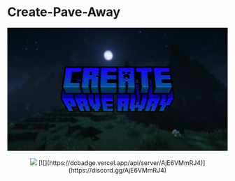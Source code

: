 # Create-Pave-Away
![](https://github.com/GamerVerse722/Create-Pave-Away/blob/main/Create%20Pave%20Away%20Wide.png?raw=true)

<div align="center">
  <img src="https://dcbadge.vercel.app/api/server/AjE6VMmRJ4">
  [![](https://dcbadge.vercel.app/api/server/AjE6VMmRJ4)](https://discord.gg/AjE6VMmRJ4)
</div>
